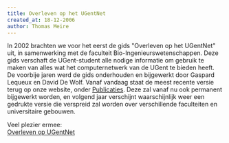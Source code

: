 ```yaml
---
title: Overleven op het UGentNet
created_at: 18-12-2006
author: Thomas Meire
---
```


In 2002 brachten we voor het eerst de gids "Overleven op het UGentNet" uit, in samenwerking met de faculteit Bio-Ingenieurswetenschappen. Deze gids verschaft de UGent-student alle nodige informatie om gebruik te maken van alles wat het computernetwerk van de UGent te bieden heeft.  
De voorbije jaren werd de gids onderhouden en bijgewerkt door Gaspard Lequeux en David De Wolf. Vanaf vandaag staat de meest recente versie terug op onze website, onder [Publicaties](https://zeus.ugent.be/index.php?menu_item=23). Deze zal vanaf nu ook permanent bijgewerkt worden, en volgend jaar verschijnt waarschijnlijk weer een gedrukte versie die verspreid zal worden over verschillende faculteiten en universitaire gebouwen.

Veel plezier ermee:  
[Overleven op UGentNet](http://web.archive.org/web/20070702045236/https://zeus.ugent.be:2443/index.php?module=webpage&action=view&i_id=128)

